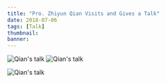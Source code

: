 ```yaml
---
title: "Pro. Zhiyun Qian Visits and Gives a Talk" 
date: 2018-07-06
tags: [Talk]
thumbnail: 
banner:
---
```


![Qian's talk](/2018/07/06/Qian-Visit/pic2.jpg)
![Qian's talk](/2018/07/06/Qian-Visit/pic3.jpg)

<!-- more -->
![Qian's talk](/2018/07/06/Qian-Visit/pic1.jpg)